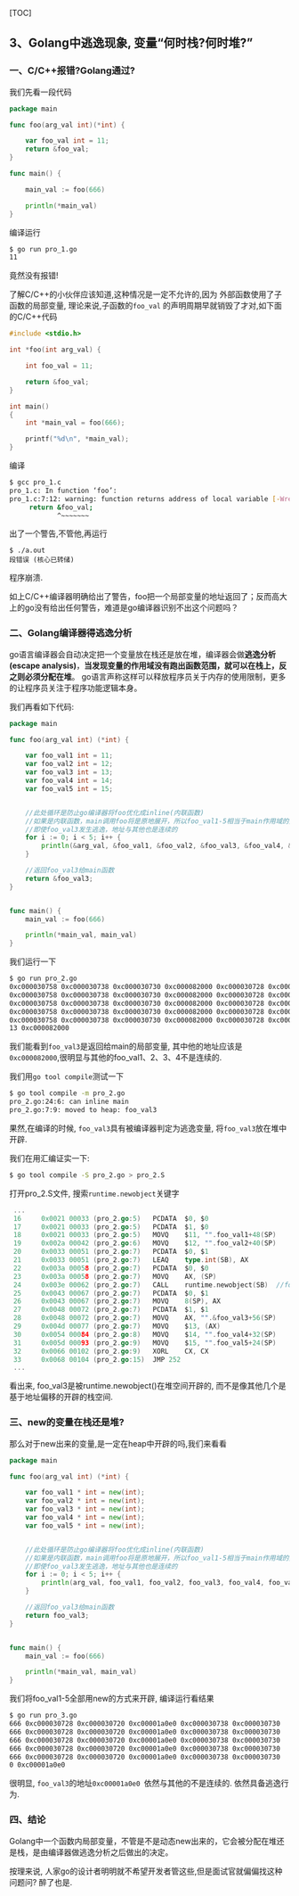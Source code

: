 [TOC]

## 3、Golang中逃逸现象, 变量“何时栈?何时堆?”

### 一、C/C++报错?Golang通过?

我们先看一段代码

```go
package main

func foo(arg_val int)(*int) {

    var foo_val int = 11;
    return &foo_val;
}

func main() {

    main_val := foo(666)

    println(*main_val)
}
```

编译运行

```bash
$ go run pro_1.go 
11
```

竟然没有报错!



了解C/C++的小伙伴应该知道,这种情况是一定不允许的,因为 外部函数使用了子函数的局部变量, 理论来说,子函数的`foo_val` 的声明周期早就销毁了才对,如下面的C/C++代码

```c
#include <stdio.h>

int *foo(int arg_val) {

    int foo_val = 11;

    return &foo_val;
}

int main()
{
    int *main_val = foo(666);

    printf("%d\n", *main_val);
}

```

编译

```bash
$ gcc pro_1.c 
pro_1.c: In function ‘foo’:
pro_1.c:7:12: warning: function returns address of local variable [-Wreturn-local-addr]
     return &foo_val;
            ^~~~~~~~

```

出了一个警告,不管他,再运行

```
$ ./a.out 
段错误 (核心已转储)
```

程序崩溃.



如上C/C++编译器明确给出了警告，foo把一个局部变量的地址返回了；反而高大上的go没有给出任何警告，难道是go编译器识别不出这个问题吗？



### 二、Golang编译器得逃逸分析

​		go语言编译器会自动决定把一个变量放在栈还是放在堆，编译器会做**逃逸分析(escape analysis)**，**当发现变量的作用域没有跑出函数范围，就可以在栈上，反之则必须分配在堆**。
 go语言声称这样可以释放程序员关于内存的使用限制，更多的让程序员关注于程序功能逻辑本身。



我们再看如下代码:

```go
package main

func foo(arg_val int) (*int) {

    var foo_val1 int = 11;
    var foo_val2 int = 12;
    var foo_val3 int = 13;
    var foo_val4 int = 14;
    var foo_val5 int = 15;


    //此处循环是防止go编译器将foo优化成inline(内联函数)
    //如果是内联函数，main调用foo将是原地展开，所以foo_val1-5相当于main作用域的变量
    //即使foo_val3发生逃逸，地址与其他也是连续的
    for i := 0; i < 5; i++ {
        println(&arg_val, &foo_val1, &foo_val2, &foo_val3, &foo_val4, &foo_val5)
    }

    //返回foo_val3给main函数
    return &foo_val3;
}


func main() {
    main_val := foo(666)

    println(*main_val, main_val)
}

```

我们运行一下

```bash
$ go run pro_2.go 
0xc000030758 0xc000030738 0xc000030730 0xc000082000 0xc000030728 0xc000030720
0xc000030758 0xc000030738 0xc000030730 0xc000082000 0xc000030728 0xc000030720
0xc000030758 0xc000030738 0xc000030730 0xc000082000 0xc000030728 0xc000030720
0xc000030758 0xc000030738 0xc000030730 0xc000082000 0xc000030728 0xc000030720
0xc000030758 0xc000030738 0xc000030730 0xc000082000 0xc000030728 0xc000030720
13 0xc000082000

```

我们能看到`foo_val3`是返回给main的局部变量, 其中他的地址应该是`0xc000082000`,很明显与其他的foo_val1、2、3、4不是连续的.

我们用`go tool compile`测试一下

```bash
$ go tool compile -m pro_2.go
pro_2.go:24:6: can inline main
pro_2.go:7:9: moved to heap: foo_val3
```

果然,在编译的时候, `foo_val3`具有被编译器判定为逃逸变量, 将`foo_val3`放在堆中开辟.



我们在用汇编证实一下:

```bash
$ go tool compile -S pro_2.go > pro_2.S
```

打开pro_2.S文件, 搜索`runtime.newobject`关键字

```go
 ...
 16     0x0021 00033 (pro_2.go:5)   PCDATA  $0, $0
 17     0x0021 00033 (pro_2.go:5)   PCDATA  $1, $0
 18     0x0021 00033 (pro_2.go:5)   MOVQ    $11, "".foo_val1+48(SP)
 19     0x002a 00042 (pro_2.go:6)   MOVQ    $12, "".foo_val2+40(SP)
 20     0x0033 00051 (pro_2.go:7)   PCDATA  $0, $1
 21     0x0033 00051 (pro_2.go:7)   LEAQ    type.int(SB), AX
 22     0x003a 00058 (pro_2.go:7)   PCDATA  $0, $0
 23     0x003a 00058 (pro_2.go:7)   MOVQ    AX, (SP)
 24     0x003e 00062 (pro_2.go:7)   CALL    runtime.newobject(SB)  //foo_val3是被new出来的
 25     0x0043 00067 (pro_2.go:7)   PCDATA  $0, $1
 26     0x0043 00067 (pro_2.go:7)   MOVQ    8(SP), AX
 27     0x0048 00072 (pro_2.go:7)   PCDATA  $1, $1
 28     0x0048 00072 (pro_2.go:7)   MOVQ    AX, "".&foo_val3+56(SP)
 29     0x004d 00077 (pro_2.go:7)   MOVQ    $13, (AX)
 30     0x0054 00084 (pro_2.go:8)   MOVQ    $14, "".foo_val4+32(SP)
 31     0x005d 00093 (pro_2.go:9)   MOVQ    $15, "".foo_val5+24(SP)
 32     0x0066 00102 (pro_2.go:9)   XORL    CX, CX
 33     0x0068 00104 (pro_2.go:15)  JMP 252
 ...
```

看出来, foo_val3是被runtime.newobject()在堆空间开辟的, 而不是像其他几个是基于地址偏移的开辟的栈空间.

### 三、new的变量在栈还是堆?

那么对于new出来的变量,是一定在heap中开辟的吗,我们来看看

```go
package main

func foo(arg_val int) (*int) {

    var foo_val1 * int = new(int);
    var foo_val2 * int = new(int);
    var foo_val3 * int = new(int);
    var foo_val4 * int = new(int);
    var foo_val5 * int = new(int);


    //此处循环是防止go编译器将foo优化成inline(内联函数)
    //如果是内联函数，main调用foo将是原地展开，所以foo_val1-5相当于main作用域的变量
    //即使foo_val3发生逃逸，地址与其他也是连续的
    for i := 0; i < 5; i++ {
        println(arg_val, foo_val1, foo_val2, foo_val3, foo_val4, foo_val5)
    }

    //返回foo_val3给main函数
    return foo_val3;
}


func main() {
    main_val := foo(666)

    println(*main_val, main_val)
}

```

我们将foo_val1-5全部用new的方式来开辟, 编译运行看结果

```bash
$ go run pro_3.go 
666 0xc000030728 0xc000030720 0xc00001a0e0 0xc000030738 0xc000030730
666 0xc000030728 0xc000030720 0xc00001a0e0 0xc000030738 0xc000030730
666 0xc000030728 0xc000030720 0xc00001a0e0 0xc000030738 0xc000030730
666 0xc000030728 0xc000030720 0xc00001a0e0 0xc000030738 0xc000030730
666 0xc000030728 0xc000030720 0xc00001a0e0 0xc000030738 0xc000030730
0 0xc00001a0e0
```

很明显, `foo_val3`的地址`0xc00001a0e0 `依然与其他的不是连续的. 依然具备逃逸行为.

### 四、结论

Golang中一个函数内局部变量，不管是不是动态new出来的，它会被分配在堆还是栈，是由编译器做逃逸分析之后做出的决定。



按理来说, 人家go的设计者明明就不希望开发者管这些,但是面试官就偏偏找这种问题问? 醉了也是.